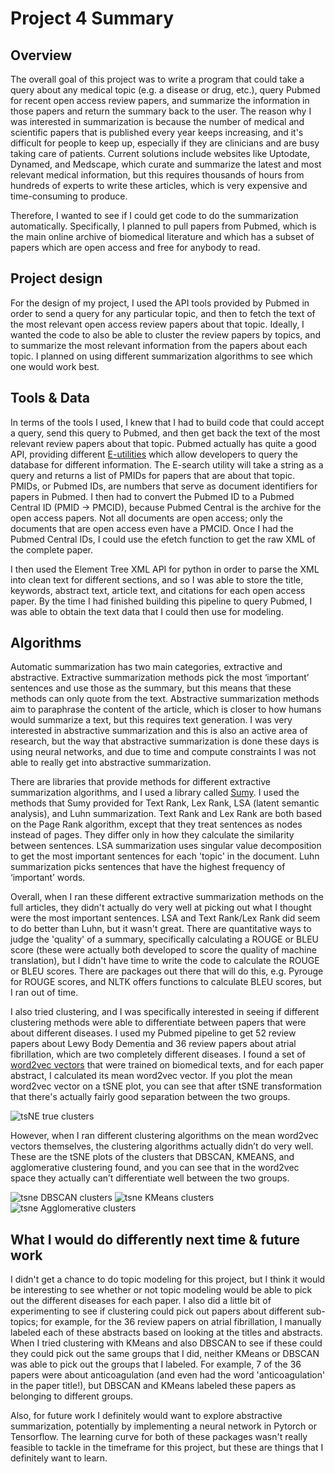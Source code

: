 # Project 4 Summary

## Overview
The overall goal of this project was to write a program that could take a query about any medical topic (e.g. a disease or drug, etc.), query Pubmed for recent open access review papers, and summarize the information in those papers and return the summary back to the user. The reason why I was interested in summarization is because the number of medical and scientific papers that is published every year keeps increasing, and it's difficult for people to keep up, especially if they are clinicians and are busy taking care of patients. Current solutions include websites like Uptodate, Dynamed, and Medscape, which curate and summarize the latest and most relevant medical information, but this requires thousands of hours from hundreds of experts to write these articles, which is very expensive and time-consuming to produce.

Therefore, I wanted to see if I could get code to do the summarization automatically. Specifically, I planned to pull papers from Pubmed, which is the main online archive of biomedical literature and which has a subset of papers which are open access and free for anybody to read.

## Project design
For the design of my project, I used the API tools provided by Pubmed in order to send a query for any particular topic, and then to fetch the text of the most relevant open access review papers about that topic. Ideally, I wanted the code to also be able to cluster the review papers by topics, and to summarize the most relevant information from the papers about each topic. I planned on using different summarization algorithms to see which one would work best.

## Tools & Data
In terms of the tools I used, I knew that I had to build code that could accept a query, send this query to Pubmed, and then get back the text of the most relevant review papers about that topic. Pubmed actually has quite a good API, providing different [E-utilities](https://www.ncbi.nlm.nih.gov/books/NBK25501/) which allow developers to query the database for different information. The E-search utility will take a string as a query and returns a list of PMIDs for papers that are about that topic. PMIDs, or Pubmed IDs, are numbers that serve as document identifiers for papers in Pubmed. I then had to convert the Pubmed ID to a Pubmed Central ID (PMID -> PMCID), because Pubmed Central is the archive for the open access papers. Not all documents are open access; only the documents that are open access even have a PMCID. Once I had the Pubmed Central IDs, I could use the efetch function to get the raw XML of the complete paper.

I then used the Element Tree XML API for python in order to parse the XML into clean text for different sections, and so I was able to store the title, keywords, abstract text, article text, and citations for each open access paper. By the time I had finished building this pipeline to query Pubmed, I was able to obtain the text data that I could then use for modeling.

## Algorithms
Automatic summarization has two main categories, extractive and abstractive. Extractive summarization methods pick the most ‘important’ sentences and use those as the summary, but this means that these methods can only quote from the text. Abstractive summarization methods aim to paraphrase the content of the article, which is closer to how humans would summarize a text, but this requires text generation. I was very interested in abstractive summarization and this is also an active area of research, but the way that abstractive summarization is done these days is using neural networks, and due to time and compute constraints I was not able to really get into abstractive summarization.

There are libraries that provide methods for different extractive summarization algorithms, and I used a library called [Sumy](https://github.com/miso-belica/sumy). I used the methods that Sumy provided for Text Rank, Lex Rank, LSA (latent semantic analysis), and Luhn summarization. Text Rank and Lex Rank are both based on the Page Rank algorithm, except that they treat sentences as nodes instead of pages. They differ only in how they calculate the similarity between sentences. LSA summarization uses singular value decomposition to get the most important sentences for each 'topic' in the document. Luhn summarization picks sentences that have the highest frequency of ‘important’ words.

Overall, when I ran these different extractive summarization methods on the full articles, they didn't actually do very well at picking out what I thought were the most important sentences. LSA and Text Rank/Lex Rank did seem to do better than Luhn, but it wasn't great. There are quantitative ways to judge the 'quality' of a summary, specifically calculating a ROUGE or BLEU score (these were actually both developed to score the quality of machine translation), but I didn't have time to write the code to calculate the ROUGE or BLEU scores. There are packages out there that will do this, e.g. Pyrouge for ROUGE scores, and NLTK offers functions to calculate BLEU scores, but I ran out of time.

I also tried clustering, and I was specifically interested in seeing if different clustering methods were able to differentiate between papers that were about different diseases. I used my Pubmed pipeline to get 52 review papers about Lewy Body Dementia and 36 review papers about atrial fibrillation, which are two completely different diseases. I found a set of [word2vec vectors](http://bio.nlplab.org/) that were trained on biomedical texts, and for each paper abstract, I calculated its mean word2vec vector. If you plot the mean word2vec vector on a tSNE plot, you can see that after tSNE transformation that there's actually fairly good separation between the two groups.

![tsNE true clusters](https://github.com/jl56923/project_4/raw/master/notebooks/figures/af_lbd_true_clusters.png)

However, when I ran different clustering algorithms on the mean word2vec vectors themselves, the clustering algorithms actually didn’t do very well. These are the tSNE plots of the clusters that DBSCAN, KMEANS, and agglomerative clustering found, and you can see that in the word2vec space they actually can’t differentiate well between the two groups.

![tsne DBSCAN clusters](https://github.com/jl56923/project_4/raw/master/notebooks/figures/dbscan_clusters.png) ![tsne KMeans clusters](https://github.com/jl56923/project_4/raw/master/notebooks/figures/kmeans_clusters.png) ![tsne Agglomerative clusters](https://github.com/jl56923/project_4/raw/master/notebooks/figures/ag_clusters.png)

## What I would do differently next time & future work
I didn't get a chance to do topic modeling for this project, but I think it would be interesting to see whether or not topic modeling would be able to pick out the different diseases for each paper. I also did a little bit of experimenting to see if clustering could pick out papers about different sub-topics; for example, for the 36 review papers on atrial fibrillation, I manually labeled each of these abstracts based on looking at the titles and abstracts. When I tried clustering with KMeans and also DBSCAN to see if these could they could pick out the same groups that I did, neither KMeans or DBSCAN was able to pick out the groups that I labeled. For example, 7 of the 36 papers were about anticoagulation (and even had the word 'anticoagulation' in the paper title!), but DBSCAN and KMeans labeled these papers as belonging to different groups.

Also, for future work I definitely would want to explore abstractive summarization, potentially by implementing a neural network in Pytorch or Tensorflow. The learning curve for both of these packages wasn't really feasible to tackle in the timeframe for this project, but these are things that I definitely want to learn.
